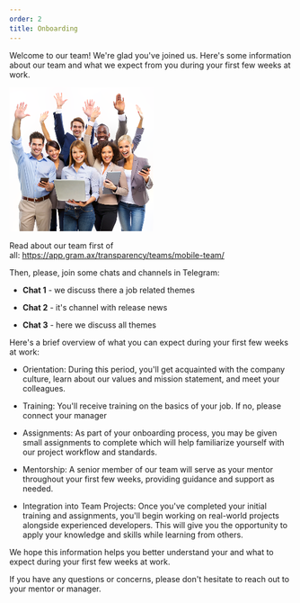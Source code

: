 ```yaml
---
order: 2
title: Onboarding
---
```


Welcome to our team! We're glad you've joined us. Here's some information about our team and what we expect from you during your first few weeks at work.

![](./onboarding.png)

Read about our team first of all: <https://app.gram.ax/transparency/teams/mobile-team/>

Then, please, join some chats and channels in Telegram:

-  **Chat 1** - we discuss there a job related themes

-  **Chat 2** \- it's channel with release news

-  **Chat 3** \- here we discuss all themes

Here's a brief overview of what you can expect during your first few weeks at work:

-  Orientation: During this period, you'll get acquainted with the company culture, learn about our values and mission statement, and meet your colleagues.

-  Training: You'll receive training on the basics of your job. If no, please connect your manager

-  Assignments: As part of your onboarding process, you may be given small assignments to complete which will help familiarize yourself with our project workflow and standards.

-  Mentorship: A senior member of our team will serve as your mentor throughout your first few weeks, providing guidance and support as needed.

-  Integration into Team Projects: Once you've completed your initial training and assignments, you'll begin working on real-world projects alongside experienced developers. This will give you the opportunity to apply your knowledge and skills while learning from others.

We hope this information helps you better understand your and what to expect during your first few weeks at work.

If you have any questions or concerns, please don't hesitate to reach out to your mentor or manager.